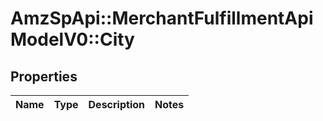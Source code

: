 # AmzSpApi::MerchantFulfillmentApiModelV0::City

## Properties
Name | Type | Description | Notes
------------ | ------------- | ------------- | -------------

